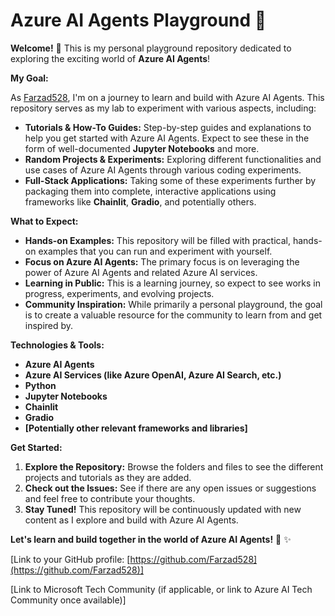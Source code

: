 
# Azure AI Agents Playground 🚀

**Welcome!** 👋 This is my personal playground repository dedicated to exploring the exciting world of **Azure AI Agents**!

**My Goal:**

As [Farzad528](https://github.com/farzad528), I'm on a journey to learn and build with Azure AI Agents. This repository serves as my lab to experiment with various aspects, including:

*   **Tutorials & How-To Guides:**  Step-by-step guides and explanations to help you get started with Azure AI Agents. Expect to see these in the form of well-documented **Jupyter Notebooks** and more.
*   **Random Projects & Experiments:**  Exploring different functionalities and use cases of Azure AI Agents through various coding experiments.
*   **Full-Stack Applications:**  Taking some of these experiments further by packaging them into complete, interactive applications using frameworks like **Chainlit**, **Gradio**, and potentially others.

**What to Expect:**

*   **Hands-on Examples:**  This repository will be filled with practical, hands-on examples that you can run and experiment with yourself.
*   **Focus on Azure AI Agents:** The primary focus is on leveraging the power of Azure AI Agents and related Azure AI services.
*   **Learning in Public:**  This is a learning journey, so expect to see works in progress, experiments, and evolving projects.
*   **Community Inspiration:** While primarily a personal playground, the goal is to create a valuable resource for the community to learn from and get inspired by.

**Technologies & Tools:**

*   **Azure AI Agents**
*   **Azure AI Services (like Azure OpenAI, Azure AI Search, etc.)**
*   **Python**
*   **Jupyter Notebooks**
*   **Chainlit**
*   **Gradio**
*   **[Potentially other relevant frameworks and libraries]**

**Get Started:**

1.  **Explore the Repository:** Browse the folders and files to see the different projects and tutorials as they are added.
2.  **Check out the Issues:**  See if there are any open issues or suggestions and feel free to contribute your thoughts.
3.  **Stay Tuned!** This repository will be continuously updated with new content as I explore and build with Azure AI Agents.

**Let's learn and build together in the world of Azure AI Agents!** 🤖 ✨

[Link to your GitHub profile:  [https://github.com/Farzad528](https://github.com/Farzad528)]

[Link to Microsoft Tech Community (if applicable, or link to Azure AI Tech Community once available)]